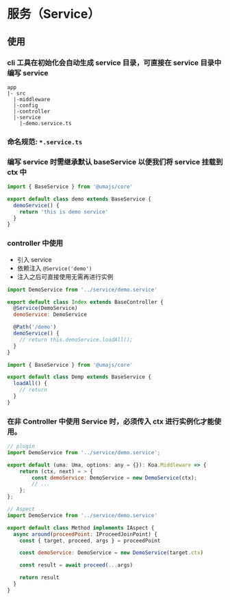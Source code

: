 # 服务（Service）

## 使用

### cli 工具在初始化会自动生成 service 目录，可直接在 service 目录中编写 service

```
app
|- src
  |-middleware
  |-config
  |-controller
  |-service
    |-demo.service.ts
```

### 命名规范: `*.service.ts`

### 编写 service 时需继承默认 baseService 以便我们将 service 挂载到 ctx 中

```javascript
import { BaseService } from '@umajs/core'

export default class demo extends BaseService {
  demoService() {
    return 'this is demo service'
  }
}
```

### controller 中使用

- 引入 service
- 依赖注入 `@Service('demo')`
- 注入之后可直接使用无需再进行实例

```javascript
import DemoService from '../service/demo.service'

export default class Index extends BaseController {
  @Service(DemoService)
  demoService: DemoService

  @Path('/demo')
  demoService() {
    // return this.demoService.loadAll();
  }
}
```

```javascript
import { BaseService } from '@umajs/core'

export default class Demp extends BaseService {
  loadAll() {
    // return
  }
}
```

### 在非 Controller 中使用 Service 时，必须传入 ctx 进行实例化才能使用。

```javascript
// plugin
import DemoService from '../service/demo.service';

export default (uma: Uma, options: any = {}): Koa.Middleware => {
    return (ctx, next) = > {
        const demoService: DemoService = new DemoService(ctx);
        // ...
    };
};
```

```javascript
// Aspect
import DemoService from '../service/demo.service'

export default class Method implements IAspect {
  async around(proceedPoint: IProceedJoinPoint) {
    const { target, proceed, args } = proceedPoint

    const demoService: DemoService = new DemoService(target.ctx)

    const result = await proceed(...args)

    return result
  }
}
```
